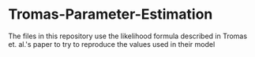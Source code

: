 # Tromas-Parameter-Estimation
The files in this repository use the likelihood formula described in Tromas et. al.'s paper to try to reproduce the values used in their model
